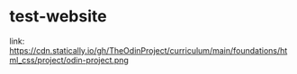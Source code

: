 # test-website
link: https://cdn.statically.io/gh/TheOdinProject/curriculum/main/foundations/html_css/project/odin-project.png
